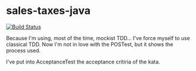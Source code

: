 # sales-taxes-java

[![Build Status](https://travis-ci.org/gabrieletondi/sales-taxes-java.svg?branch=master)](https://travis-ci.org/gabrieletondi/sales-taxes-java)

Because I'm using, most of the time, mockist TDD... I've force myself to use classical TDD.
Now I'm not in love with the POSTest, but it shows the process used.

I've put into AcceptanceTest the acceptance critiria of the kata.
